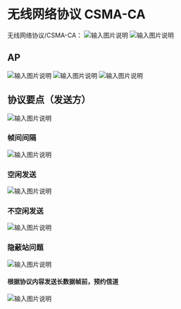 
# 无线网络协议 CSMA-CA
无线网络协议/CSMA-CA：
![输入图片说明](/imgs/2025-07-31/9zniSCGhQafb8OPv.png)
![输入图片说明](/imgs/2025-07-31/ynNMQsYaNFjNkdym.png)

## AP
![输入图片说明](/imgs/2025-07-31/9yQqHZKYq5YmWyaT.png)
![输入图片说明](/imgs/2025-07-31/8E56mRoA13l2RNO4.png)
![输入图片说明](/imgs/2025-07-31/PutDE1CjcmcQX8Hp.png)
## 协议要点（发送方）
![输入图片说明](/imgs/2025-07-31/ccuTlBA8xYWiTPej.png)

### 帧间间隔
![输入图片说明](/imgs/2025-07-31/PmM3onS2W5JUE3QR.png)
### 空闲发送
![输入图片说明](/imgs/2025-07-31/gpcsGaGFmoFs1wXl.png)

### 不空闲发送
![输入图片说明](/imgs/2025-07-31/av9h0fjjEakgy7Bq.png)


### 隐蔽站问题
![输入图片说明](/imgs/2025-07-31/BtZABQqjxxb2Jbgv.png)
#### 根据协议内容发送长数据帧前，预约信道
![输入图片说明](/imgs/2025-07-31/eiWTgPEB3tVMiWSc.png)
<!--stackedit_data:
eyJoaXN0b3J5IjpbLTU0NDMzNjEyNiwtNzk1NTQzODg2XX0=
-->